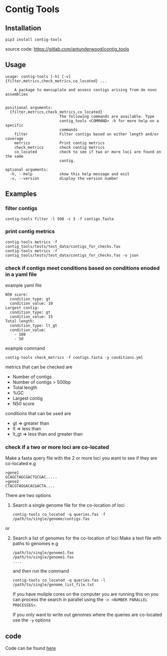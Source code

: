 # Contig Tools
## Installation
```
pip3 install contig-tools
```

source code: https://gitlab.com/antunderwood/contig_tools

## Usage
```
usage: contig-tools [-h] [-v] {filter,metrics,check_metrics,co_located} ...

    A package to maniuplate and assess contigs arising from de novo assemblies


positional arguments:
  {filter,metrics,check_metrics,co_located}
                        The following commands are available. Type
                        contig_tools <COMMAND> -h for more help on a specific
                        commands
    filter              Filter contigs based on either length and/or coverage
    metrics             Print contig metrics
    check_metrics       check contig metrics
    co_located          check to see if two or more loci are found on the same
                        contig.

optional arguments:
  -h, --help            show this help message and exit
  -v, --version         display the version number
```

## Examples
### filter contigs

```
contig-tools filter -l 500 -c 3 -f contigs.fasta
```

### print contig metrics

```
contig-tools metrics -f contig_tools/tests/test_data/contigs_for_checks.fas
contig-tools metrics -f contig_tools/tests/test_data/contigs_for_checks.fas -o json
```
### check if contigs meet conditions based on conditions enoded in a yaml file

example yaml file
```
N50 score:
  condition_type: gt
  condition_value: 10
Largest contig:
  condition_type: gt
  condition_value: 15
Total length:
  condition_type: lt_gt
  condition_value:
    - 100
    - 50
```
example command
```
contig-tools check_metrics -f contigs.fasta -y conditions.yml
```
metrics that can be checked are
 - Number of contigs
 - Number of contigs > 500bp
 - Total length
 - %GC
 - Largest contig
 - N50 score

 conditions that can be used are 
 - gt => greater than
 - lt => less than
 - lt_gt => less than and greater than

### check if a two or more loci are co-located

Make a fasta query file with the 2 or more loci you want to see if they are co-located e.g
```
>gene1
GCAGCTAGCGACTGCGAC.....
>gene2
CTACGTAGGACACGACTA....
```

There are two options

1. Search a single genome file for the co-location of loci

    ```
    contig-tools co_located -q queries.fas -f /path/to/single/genome/contigs.fas
    ```
or

2. Search a list of genomes for the co-location of loci
  Make a text file with paths to genomes e.g
  
    ```
    /path/to/single/genome1.fas
    /path/to/single/genome1.fas
    ....
    ```

    and then run the command
    ```
    contig-tools co_located -q queries.fas -l /path/to/single/genome_list_file.txt
    ```

    If you have muliple cores on the computer you are running this on you can process the search in parallel using the `-n <NUMBER PARALLEL PROCESSES>`.

    If you only want to write out genomes where the queries are co-located use the `-y` options
## code
Code can be found [here](https://gitlab.com/antunderwood/contig_tools)
